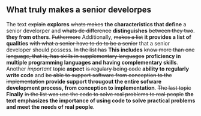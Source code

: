 ## What truly makes a senior develorpes

The text ~~explain~~ __explores__ ~~whats makes~~ **the characteristics that define** a senior develorper and ~~whats de difference~~ **distinguishes** ~~between they two~~. **they from others**. ~~Futhermore~~ Additionally, ~~makes a list~~ **it provides a list of qualities**  ~~with what a senior have to do to be a senior~~ that a senior developer should possess. ~~In the list has~~ **This includes** ~~know more than one language, that is, has skills in supplementary languages~~ **proficiency in multiple programming languages and having complementary skills**. Another *important* ~~topic~~ **aspect** ~~is regulary being code~~ **ability to regularly write code** and ~~be able to support software from conception to the implementation~~ **provide support througout the entire sofware development process, from conception to implementation**. ~~The last topic~~ **Finally** ~~in the list was use the code to solve real problems to real people~~ **the text emphasizes the importance of using code to solve practical problems and meet the needs of real people**.

